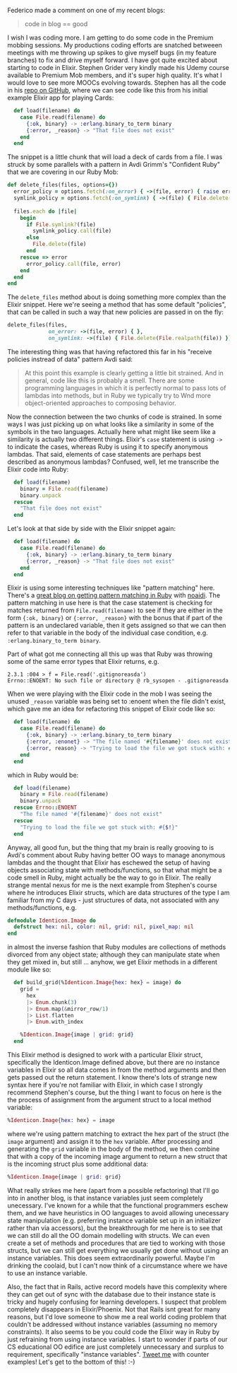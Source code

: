 Federico made a comment on one of my recent blogs:

> code in blog == good

I wish I was coding more.  I am getting to do some code in the Premium mobbing sessions.  My productions coding efforts are snatched betweeen meetings with me throwing up spikes to give myself bugs (in my feature branches) to fix and drive myself forward.  I have got quite excited about starting to code in Elixir.  Stephen Grider very kindly made his Udemy course available to Premium Mob members, and it's super high quality.   It's what I would love to see more MOOCs evolving towards.  Stephen has all the code in his [repo on GitHub](https://github.com/StephenGrider/ElixirCode), where we can see code like this from his initial example Elixir app for playing Cards:

```ex
  def load(filename) do
    case File.read(filename) do
      {:ok, binary} -> :erlang.binary_to_term binary
      {:error, _reason} -> "That file does not exist"
    end
  end
```

The snippet is a little chunk that will load a deck of cards from a file.  I was struck by some parallels with a pattern in Avdi Grimm's "Confident Ruby" that we are covering in our Ruby Mob:

```rb
def delete_files(files, options={})
  error_policy = options.fetch(:on_error) { ->(file, error) { raise error } }
  symlink_policy = options.fetch(:on_symlink) { ->(file) { File.delete(file) } }
  
  files.each do |file|
    begin
      if File.symlink?(file)
        symlink_policy.call(file)
      else
        File.delete(file)
      end
    rescue => error
      error_policy.call(file, error)
    end
  end
end
```

The `delete_files` method about is doing something more complex than the Elixir snippet.  Here we're seeing a method that has some default "policies", that can be called in such a way that new policies are passed in on the fly:

```rb
delete_files(files, 
             on_error: ->(file, error) { }, 
             on_symlink: ->(file) { File.delete(File.realpath(file)) })
```

The interesting thing was that having refactored this far in his "receive policies instread of data" pattern Avdi said:

> At this point this example is clearly getting a little bit strained. And in general, code like this is probably a smell. There are some programming languages in which it is perfectly normal to pass lots of lambdas into methods, but in Ruby we typically try to Wnd more object-oriented approaches to composing behavior.

Now the connection between the two chunks of code is strained.  In some ways I was just picking up on what looks like a similarity in some of the symbols in the two languages.  Actually here what might like seem like a similarity is actually two different things.  Elixir's `case` statement is using `->` to indicate the cases, whereas Ruby is using it to specify anonymous lambdas.  That said, elements of case statements are perhaps best described as anonymous lambdas?  Confused, well, let me transcribe the Elixir code into Ruby:


```rb
  def load(filename) 
    binary = File.read(filename)
    binary.unpack
  rescue
    "That file does not exist"
  end
```
 
Let's look at that side by side with the Elixir snippet again:

```ex
  def load(filename) do
    case File.read(filename) do
      {:ok, binary} -> :erlang.binary_to_term binary
      {:error, _reason} -> "That file does not exist"
    end
  end
```

Elixir is using some interesting techniques like "pattern matching" here.  There's a [great blog on getting pattern matching in Ruby](http://katafrakt.me/2016/02/13/quest-for-pattern-matching-in-ruby/) with [noaidi](https://github.com/katafrakt/noaidi).  The pattern matching in use here is that the case statement is checking for matches returned from `File.read(filename)` to see if they are either in the form `{:ok, binary}` or `{:error, _reason}` with the bonus that if part of the pattern is an undeclared variable, then it gets assigned so that we can then refer to that variable in the body of the individual case condition, e.g. `:erlang.binary_to_term binary`.

Part of what got me connecting all this up was that Ruby was throwing some of the same error types that Elixir returns, e.g.

```
2.3.1 :004 > f = File.read('.gitignoreasda')
Errno::ENOENT: No such file or directory @ rb_sysopen - .gitignoreasda
```

When we were playing with the Elixir code in the mob I was seeing the unused `_reason` variable was being set to :enoent when the file didn't exist, which gave me an idea for refactoring this snippet of Elixir code like so:

```ex
  def load(filename) do
    case File.read(filename) do
      {:ok, binary} -> :erlang.binary_to_term binary
      {:error, :enonet} -> "The file named '#{filename}' does not exist"
      {:error, reason} -> "Trying to load the file we got stuck with: #{reason}"
    end
  end
```

which in Ruby would be:

```rb
  def load(filename) 
    binary = File.read(filename)
    binary.unpack
  rescue Errno::ENOENT
    "The file named '#{filename}' does not exist"
  rescue
    "Trying to load the file we got stuck with: #{$!}"
  end
```

Anyway, all good fun, but the thing that my brain is really grooving to is Avdi's comment about Ruby having better OO ways to manage anonymous lambdas and the thought that Elixir has eschewed the setup of having objects associating state with methods/functions, so that what might be a code smell in Ruby, might actually be the way to go in Elixir.  The really strange mental nexus for me is the next example from Stephen's course where he introduces Elixir structs, which are data structures of the type I am familiar from my C days - just structures of data, not associated with any methods/functions, e.g.

```ex
defmodule Identicon.Image do
  defstruct hex: nil, color: nil, grid: nil, pixel_map: nil
end
```

in almost the inverse fashion that Ruby modules are collections of methods divorced from any object state; although they can manipulate state when they get mixed in, but still ... anyhow, we get Elixir methods in a different module like so:

```ex
  def build_grid(%Identicon.Image{hex: hex} = image) do
    grid =
      hex
      |> Enum.chunk(3)
      |> Enum.map(&mirror_row/1)
      |> List.flatten
      |> Enum.with_index

    %Identicon.Image{image | grid: grid}
  end
```

This Elixir method is designed to work with a particular Elixir struct, specifically the Identicon.Image defined above, but there are no instance variables in Elixir so all data comes in from the method arguments and then gets passed out the return statement.  I know there's lots of strange new syntax here if you're not familiar with Elixir, in which case I strongly recommend Stephen's course, but the thing I want to focus on here is the the process of assignment from the argument struct to a local method variable:

```ex
%Identicon.Image{hex: hex} = image
```

where we're using pattern matching to extract the hex part of the struct (the `image` argument) and assign it to the `hex` variable.  After processing and generating the `grid` variable in the body of the method, we then combine that with a copy of the incoming image argument to return a new struct that is the incoming struct plus some additional data:

```ex
%Identicon.Image{image | grid: grid}
```

What really strikes me here (apart from a possible refactoring) that I'll go into in another blog, is that instance variables just seem completely unecessary.  I've known for a while that the functional programmers eschew them, and we have heuristics in OO languages to avoid allowing unecessary state manipulation (e.g. preferring instance variable set up in an initializer rather than via accessors), but the breakthrough for me here is to see that we can still do all the OO domain modelling with structs.  We can even create a set of methods and procedures that are tied to working with those structs, but we can still get everything we usually get done without using an instance variables.  This does seem extraordinarily powerful.  Maybe I'm drinking the coolaid, but I can't now think of a circumstance where we have to use an instance variable.

Also, the fact that in Rails, active record models have this complexity where they can get out of sync with the database due to their instance state is tricky and hugely confusing for learning developers.  I suspect that problem completely disappears in Elixir/Phoenix.  Not that Rails isnt great for many reasons, but I'd love someone to show me a real world coding problem that couldn't be addressed without instance variables (assuming no memory constraints).  It also seems to be you could code the Elixir way in Ruby by just refraining from using instance variables.  I start to wonder if parts of our CS educational OO edifice are just completely unnecessary and surplus to requirement, specifically "instance variables".  [Tweet me](https://twitter.com/tansakuu) with counter examples!   Let's get to the bottom of this! :-)





